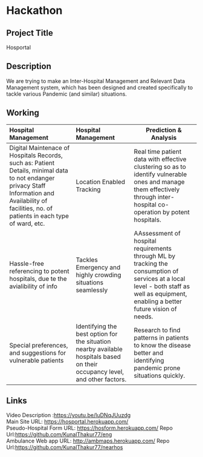 # Hackathon
## Project Title
Hosportal
## Description
We are trying to make an Inter-Hospital Management and Relevant Data Management system, which has been designed and created specifically to tackle various Pandemic (and similar) situations.
## Working
| Hospital Management | Hospital Management | Prediction & Analysis|
| :------------ |:---------------| -----|
| Digital Maintenace of Hospitals Records, such as: Patient Details, minimal data to not endanger privacy Staff Information and  Availability of facilities, no. of patients in each type of ward, etc.| Location Enabled Tracking| Real time patient data with effective clustering so as to identify vulnerable ones and manage them effectively through inter-hospital co-operation by potent hospitals. |
| Hassle-free referencing to potent hospitals, due te the avialibility of info    |Tackles Emergency and highly crowding situations seamlessly     |   AAssessment of hospital requirements through ML by tracking the consumption of services at a local level - both staff as well as equipment, enabling a better future vision of needs.|
| Special preferences, and suggestions for vulnerable patients | Identifying the best option for the situation nearby available hospitals based on their occupancy level, and other factors.    |   Research to find patterns in patients to know the disease better and identifying pandemic prone situations quickly.|
## Links
Video Description :https://youtu.be/IuDNqJUuzdg <br>
Main Site URL: https://hosportal.herokuapp.com/ <br>
Pseudo-Hospital Form URL: https://hosform.herokuapp.com/ Repo Url:https://github.com/KunalThakur77/eng <br>
Ambulance Web app URL: http://ambmaps.herokuapp.com/  Repo Url:https://github.com/KunalThakur77/nearhos<br>

